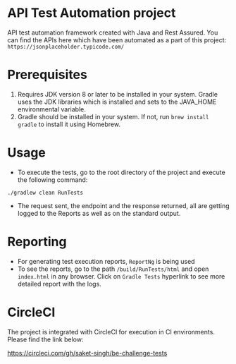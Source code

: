 # API Test Automation project
API test automation framework created with Java and Rest Assured. You can find the APIs here which have been automated as a part of this project:
`https://jsonplaceholder.typicode.com/`

# Prerequisites
1. Requires JDK version 8 or later to be installed in your system. Gradle uses the JDK libraries which is installed and sets to the JAVA_HOME environmental variable.
2. Gradle should be installed in your system. If not, run
`brew install gradle` to install it using Homebrew.

# Usage
* To execute the tests, go to the root directory of the project and execute the following command:
```$xslt
./gradlew clean RunTests
```
* The request sent, the endpoint and the response returned, all are getting logged to the Reports as well as on the standard output.

# Reporting
* For generating test execution reports, `ReportNg` is being used 
* To see the reports, go to the path `/build/RunTests/html` and open `index.html` in any browser. Click on `Gradle Tests` hyperlink to see more detailed report with the logs.

# CircleCI
The project is integrated with CircleCI for execution in CI environments. Please find the link below:

https://circleci.com/gh/saket-singh/be-challenge-tests
